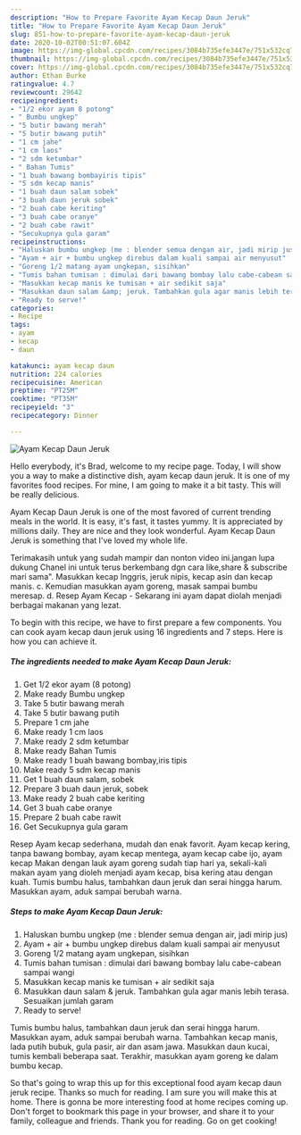 ```yaml
---
description: "How to Prepare Favorite Ayam Kecap Daun Jeruk"
title: "How to Prepare Favorite Ayam Kecap Daun Jeruk"
slug: 851-how-to-prepare-favorite-ayam-kecap-daun-jeruk
date: 2020-10-02T00:51:07.604Z
image: https://img-global.cpcdn.com/recipes/3084b735efe3447e/751x532cq70/ayam-kecap-daun-jeruk-foto-resep-utama.jpg
thumbnail: https://img-global.cpcdn.com/recipes/3084b735efe3447e/751x532cq70/ayam-kecap-daun-jeruk-foto-resep-utama.jpg
cover: https://img-global.cpcdn.com/recipes/3084b735efe3447e/751x532cq70/ayam-kecap-daun-jeruk-foto-resep-utama.jpg
author: Ethan Burke
ratingvalue: 4.7
reviewcount: 29642
recipeingredient:
- "1/2 ekor ayam 8 potong"
- " Bumbu ungkep"
- "5 butir bawang merah"
- "5 butir bawang putih"
- "1 cm jahe"
- "1 cm laos"
- "2 sdm ketumbar"
- " Bahan Tumis"
- "1 buah bawang bombayiris tipis"
- "5 sdm kecap manis"
- "1 buah daun salam sobek"
- "3 buah daun jeruk sobek"
- "2 buah cabe keriting"
- "3 buah cabe oranye"
- "2 buah cabe rawit"
- "Secukupnya gula garam"
recipeinstructions:
- "Haluskan bumbu ungkep (me : blender semua dengan air, jadi mirip jus)"
- "Ayam + air + bumbu ungkep direbus dalam kuali sampai air menyusut"
- "Goreng 1/2 matang ayam ungkepan, sisihkan"
- "Tumis bahan tumisan : dimulai dari bawang bombay lalu cabe-cabean sampai wangi"
- "Masukkan kecap manis ke tumisan + air sedikit saja"
- "Masukkan daun salam &amp; jeruk. Tambahkan gula agar manis lebih terasa. Sesuaikan jumlah garam"
- "Ready to serve!"
categories:
- Recipe
tags:
- ayam
- kecap
- daun

katakunci: ayam kecap daun 
nutrition: 224 calories
recipecuisine: American
preptime: "PT25M"
cooktime: "PT35M"
recipeyield: "3"
recipecategory: Dinner

---
```



![Ayam Kecap Daun Jeruk](https://img-global.cpcdn.com/recipes/3084b735efe3447e/751x532cq70/ayam-kecap-daun-jeruk-foto-resep-utama.jpg)

Hello everybody, it's Brad, welcome to my recipe page. Today, I will show you a way to make a distinctive dish, ayam kecap daun jeruk. It is one of my favorites food recipes. For mine, I am going to make it a bit tasty. This will be really delicious.

Ayam Kecap Daun Jeruk is one of the most favored of current trending meals in the world. It is easy, it's fast, it tastes yummy. It is appreciated by millions daily. They are nice and they look wonderful. Ayam Kecap Daun Jeruk is something that I've loved my whole life.

Terimakasih untuk yang sudah mampir dan nonton video ini.jangan lupa dukung Chanel ini untuk terus berkembang dgn cara like,share &amp; subscribe mari sama&#34;. Masukkan kecap Inggris, jeruk nipis, kecap asin dan kecap manis. c. Kemudian masukkan ayam goreng, masak sampai bumbu meresap. d. Resep Ayam Kecap - Sekarang ini ayam dapat diolah menjadi berbagai makanan yang lezat.


To begin with this recipe, we have to first prepare a few components. You can cook ayam kecap daun jeruk using 16 ingredients and 7 steps. Here is how you can achieve it.

<!--inarticleads1-->

##### The ingredients needed to make Ayam Kecap Daun Jeruk:

1. Get 1/2 ekor ayam (8 potong)
1. Make ready  Bumbu ungkep
1. Take 5 butir bawang merah
1. Take 5 butir bawang putih
1. Prepare 1 cm jahe
1. Make ready 1 cm laos
1. Make ready 2 sdm ketumbar
1. Make ready  Bahan Tumis
1. Make ready 1 buah bawang bombay,iris tipis
1. Make ready 5 sdm kecap manis
1. Get 1 buah daun salam, sobek
1. Prepare 3 buah daun jeruk, sobek
1. Make ready 2 buah cabe keriting
1. Get 3 buah cabe oranye
1. Prepare 2 buah cabe rawit
1. Get Secukupnya gula garam


Resep Ayam kecap sederhana, mudah dan enak favorit. Ayam kecap kering, tanpa bawang bombay, ayam kecap mentega, ayam kecap cabe ijo, ayam kecap Makan dengan lauk ayam goreng sudah tiap hari ya, sekali-kali makan ayam yang dioleh menjadi ayam kecap, bisa kering atau dengan kuah. Tumis bumbu halus, tambahkan daun jeruk dan serai hingga harum. Masukkan ayam, aduk sampai berubah warna. 

<!--inarticleads2-->

##### Steps to make Ayam Kecap Daun Jeruk:

1. Haluskan bumbu ungkep (me : blender semua dengan air, jadi mirip jus)
1. Ayam + air + bumbu ungkep direbus dalam kuali sampai air menyusut
1. Goreng 1/2 matang ayam ungkepan, sisihkan
1. Tumis bahan tumisan : dimulai dari bawang bombay lalu cabe-cabean sampai wangi
1. Masukkan kecap manis ke tumisan + air sedikit saja
1. Masukkan daun salam &amp; jeruk. Tambahkan gula agar manis lebih terasa. Sesuaikan jumlah garam
1. Ready to serve!


Tumis bumbu halus, tambahkan daun jeruk dan serai hingga harum. Masukkan ayam, aduk sampai berubah warna. Tambahkan kecap manis, lada putih bubuk, gula pasir, air dan asam jawa. Masukkan daun kucai, tumis kembali beberapa saat. Terakhir, masukkan ayam goreng ke dalam bumbu kecap. 

So that's going to wrap this up for this exceptional food ayam kecap daun jeruk recipe. Thanks so much for reading. I am sure you will make this at home. There is gonna be more interesting food at home recipes coming up. Don't forget to bookmark this page in your browser, and share it to your family, colleague and friends. Thank you for reading. Go on get cooking!
